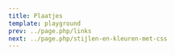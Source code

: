 ```yaml
---
title: Plaatjes
template: playground
prev: ../page.php/links
next: ../page.php/stijlen-en-kleuren-met-css
---
```


